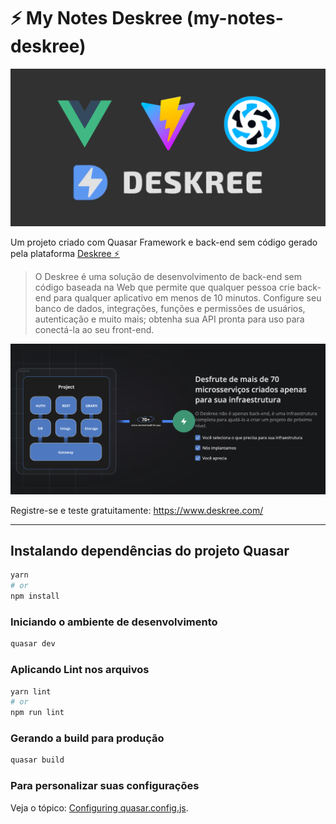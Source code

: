 # ⚡ My Notes Deskree (my-notes-deskree)

<img src="./docs/img-article.png" alt="Imagem do artigo">

Um projeto criado com Quasar Framework e back-end sem código gerado pela plataforma [Deskree ⚡](https://www.deskree.com/)

> O Deskree é uma solução de desenvolvimento de back-end sem código baseada na Web que permite que qualquer pessoa crie back-end para qualquer aplicativo em menos de 10 minutos. Configure seu banco de dados, integrações, funções e permissões de usuários, autenticação e muito mais; obtenha sua API pronta para uso para conectá-la ao seu front-end.

<img src="./docs/arquitetura-deskree.png" alt="arquitetura deskree">

Registre-se e teste gratuitamente: https://www.deskree.com/

--- 

## Instalando dependências do projeto Quasar
```bash
yarn
# or
npm install
```

### Iniciando o ambiente de desenvolvimento
```bash
quasar dev
```


### Aplicando Lint nos arquivos
```bash
yarn lint
# or
npm run lint
```



### Gerando a build para produção
```bash
quasar build
```

### Para personalizar suas configurações
Veja o tópico: [Configuring quasar.config.js](https://v2.quasar.dev/quasar-cli-vite/quasar-config-js).

